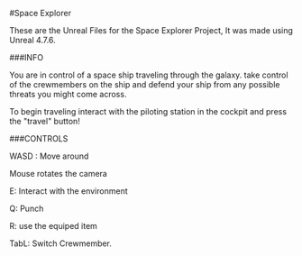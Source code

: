 #Space Explorer

These are the Unreal Files for the Space Explorer Project, It was made using Unreal 4.7.6.

###INFO

You are in control of a space ship traveling through the galaxy. take control of the crewmembers on the ship and defend your ship from any possible threats you might come across. 

To begin traveling interact with the piloting station in the cockpit and press the "travel" button!

###CONTROLS

WASD : Move around

Mouse rotates the camera

E: Interact with the environment

Q: Punch

R: use the equiped item

TabL: Switch Crewmember.
